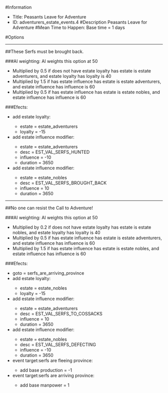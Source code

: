 #Information
 - Title: Peasants Leave for Adventure
 - ID: adventurers_estate_events.4
#Description
Peasants Leave for Adventure
#Mean Time to Happen:
Base time = 1 days

#Options

___
##These Serfs must be brought back.

###AI weighting:
AI weights this option at 50
 - Multiplied by 0.5 if does not have estate loyalty has estate is estate adventurers, and estate loyalty has loyalty is 40
 - Multiplied by 1.5 if has estate influence has estate is estate adventurers, and estate influence has influence is 60
 - Multiplied by 0.5 if has estate influence has estate is estate nobles, and estate influence has influence is 60


###Efects:<ul><li>add estate loyalty:</li><ul><li>estate = estate_adventurers</li><li>loyalty = -15</li></ul><li>add estate influence modifier:</li><ul><li>estate = estate_adventurers</li><li>desc = EST_VAL_SERFS_HUNTED</li><li>influence = -10</li><li>duration = 3650</li></ul><li>add estate influence modifier:</li><ul><li>estate = estate_nobles</li><li>desc = EST_VAL_SERFS_BROUGHT_BACK</li><li>influence = 10</li><li>duration = 3650</li></ul></ul>

___
##No one can resist the Call to Adventure!

###AI weighting:
AI weights this option at 50
 - Multiplied by 0.2 if does not have estate loyalty has estate is estate nobles, and estate loyalty has loyalty is 40
 - Multiplied by 0.5 if has estate influence has estate is estate adventurers, and estate influence has influence is 60
 - Multiplied by 1.5 if has estate influence has estate is estate nobles, and estate influence has influence is 60


###Efects:<ul><li>goto = serfs_are_arriving_province</li><li>add estate loyalty:</li><ul><li>estate = estate_nobles</li><li>loyalty = -15</li></ul><li>add estate influence modifier:</li><ul><li>estate = estate_adventurers</li><li>desc = EST_VAL_SERFS_TO_COSSACKS</li><li>influence = 10</li><li>duration = 3650</li></ul><li>add estate influence modifier:</li><ul><li>estate = estate_nobles</li><li>desc = EST_VAL_SERFS_DEFECTING</li><li>influence = -10</li><li>duration = 3650</li></ul><li>event target:serfs are fleeing province:</li><ul><li>add base production = -1</li></ul><li>event target:serfs are arriving province:</li><ul><li>add base manpower = 1</li></ul></ul>
